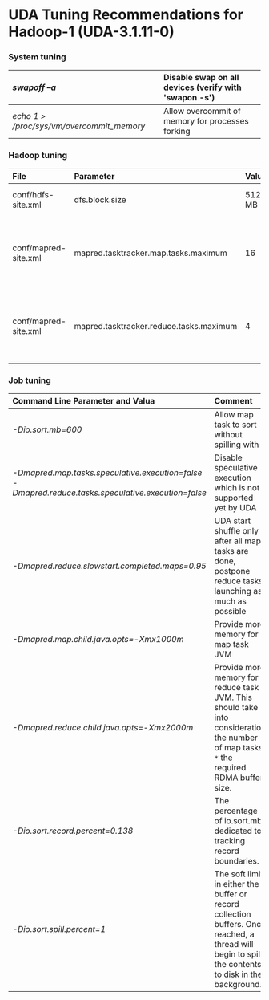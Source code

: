 # UDA Tuning Recommendations for Hadoop-1 (UDA-3.1.11-0) #

### System tuning ###
| _swapoff –a_ |  Disable swap on all devices (verify with 'swapon -s') |
|:-------------|:-------------------------------------------------------|
| _echo 1 > /proc/sys/vm/overcommit\_memory_ | Allow overcommit of memory for processes forking       |

### Hadoop tuning ###
| **File** | **Parameter** | **Value** | **Comment** |
|:---------|:--------------|:----------|:------------|
| conf/hdfs-site.xml | dfs.block.size | 512 MB    | Use large HDFS block size |
| conf/mapred-site.xml | mapred.tasktracker.map.tasks.maximum | 16        | The maximum number of map tasks that will be run simultaneously by a task tracker.|
| conf/mapred-site.xml | mapred.tasktracker.reduce.tasks.maximum | 4         | The maximum number of reduce tasks that will be run simultaneously by a task tracker.|

### Job tuning ###
| **Command Line Parameter and Valua** | **Comment** |
|:-------------------------------------|:------------|
| _-Dio.sort.mb=600_                   | Allow map task to sort without spilling with |
| _-Dmapred.map.tasks.speculative.execution=false_ _-Dmapred.reduce.tasks.speculative.execution=false_ | Disable speculative execution which is not supported yet by UDA |
| _-Dmapred.reduce.slowstart.completed.maps=0.95_ | UDA start shuffle only after all map tasks are done, postpone reduce tasks launching as much as possible |
| _-Dmapred.map.child.java.opts=-Xmx1000m_ | Provide more memory for map task JVM |
| _-Dmapred.reduce.child.java.opts=-Xmx2000m_ | Provide more memory for reduce task JVM. This should take into consideration the number of map tasks `*` the required RDMA buffer size. |
| _-Dio.sort.record.percent=0.138_     | The percentage of io.sort.mb dedicated to tracking record boundaries. |
| _-Dio.sort.spill.percent=1_          | The soft limit in either the buffer or record collection buffers. Once reached, a thread will begin to spill the contents to disk in the background. |